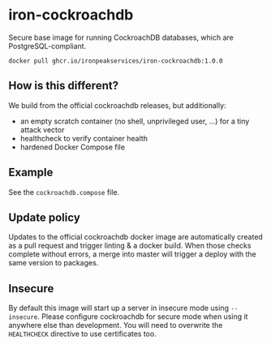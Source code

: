 # iron-cockroachdb
Secure base image for running CockroachDB databases, which are PostgreSQL-compliant.

`docker pull ghcr.io/ironpeakservices/iron-cockroachdb:1.0.0`

## How is this different?
We build from the official cockroachdb releases, but additionally:
- an empty scratch container (no shell, unprivileged user, ...) for a tiny attack vector
- healthcheck to verify container health
- hardened Docker Compose file

## Example
See the `cockroachdb.compose` file.

## Update policy
Updates to the official cockroachdb docker image are automatically created as a pull request and trigger linting & a docker build. When those checks complete without errors, a merge into master will trigger a deploy with the same version to packages.

## Insecure
By default this image will start up a server in insecure mode using `--insecure`.
Please configure cockroachdb for secure mode when using it anywhere else than development.
You will need to overwrite the `HEALTHCHECK` directive to use certificates too.
